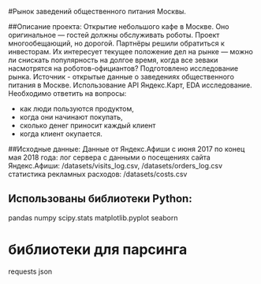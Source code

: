 #Рынок заведений общественного питания Москвы.

##Описание проекта: 
Открытие небольшого кафе в Москве. Оно оригинальное — гостей должны обслуживать роботы. Проект многообещающий, но дорогой. Партнёры решили обратиться к инвесторам. Их интересует текущее положение дел на рынке — можно ли снискать популярность на долгое время, когда все зеваки насмотрятся на роботов-официантов? Подготовлено исследование рынка. Источник - открытые данные о заведениях общественного питания в Москве. Использование API Яндекс.Карт, EDA исследование.
Необходимо ответить на вопросы:
- как люди пользуются продуктом,
- когда они начинают покупать,
- сколько денег приносит каждый клиент
- когда клиент окупается.

[](\media\da-09-catering-01)

##Исходные данные: 
Данные от Яндекс.Афиши с июня 2017 по конец мая 2018 года:
лог сервера с данными о посещениях сайта Яндекс.Афиши: /datasets/visits_log.csv, /datasets/orders_log.csv
статистика рекламных расходов:   /datasets/costs.csv


## Использованы библиотеки Python:
pandas
numpy
scipy.stats
matplotlib.pyplot 
seaborn 

# библиотеки для парсинга
requests
json 
